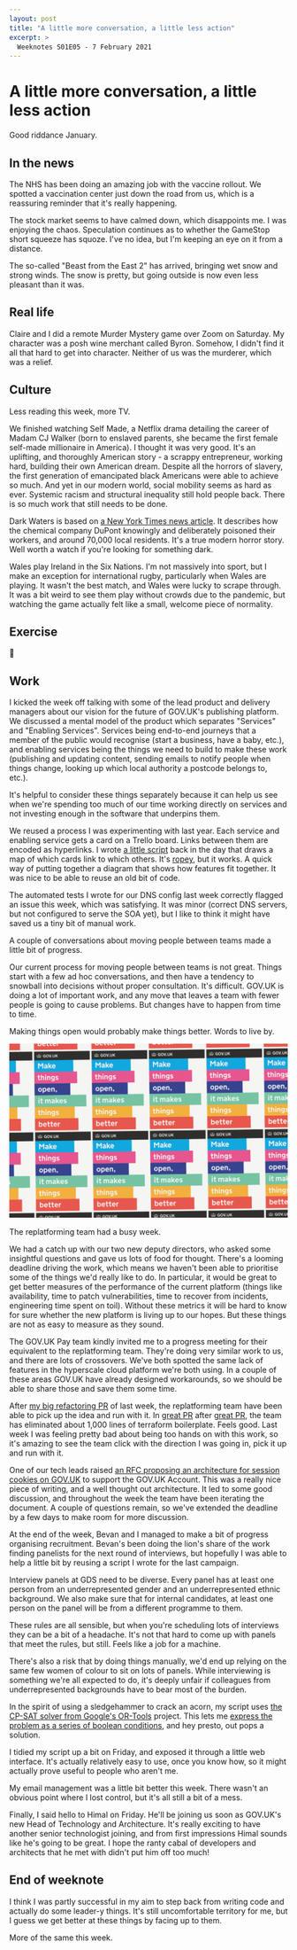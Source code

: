```yaml
---
layout: post
title: "A little more conversation, a little less action"
excerpt: >
  Weeknotes S01E05 - 7 February 2021
---
```


# A little more conversation, a little less action

Good riddance January.

## In the news

The NHS has been doing an amazing job with the vaccine rollout. We spotted a
vaccination center just down the road from us, which is a reassuring reminder
that it's really happening.

The stock market seems to have calmed down, which disappoints me. I was
enjoying the chaos. Speculation continues as to whether the GameStop short
squeeze has squoze. I've no idea, but I'm keeping an eye on it from a distance.

The so-called "Beast from the East 2" has arrived, bringing wet snow and strong
winds. The snow is pretty, but going outside is now even less pleasant than it
was.

## Real life

Claire and I did a remote Murder Mystery game over Zoom on Saturday. My
character was a posh wine merchant called Byron. Somehow, I didn't find it all
that hard to get into character. Neither of us was the murderer, which was a
relief.

## Culture

Less reading this week, more TV.

We finished watching Self Made, a Netflix drama detailing the career of Madam
CJ Walker (born to enslaved parents, she became the first female self-made
millionaire in America). I thought it was very good. It's an uplifting, and
thoroughly American story - a scrappy entrepreneur, working hard, building
their own American dream. Despite all the horrors of slavery, the first
generation of emancipated black Americans were able to achieve so much. And yet
in our modern world, social mobility seems as hard as ever. Systemic racism and
structural inequality still hold people back. There is so much work that still
needs to be done.

Dark Waters is based on [a New York Times news
article](https://www.nytimes.com/2016/01/10/magazine/the-lawyer-who-became-duponts-worst-nightmare.html).
It describes how the chemical company DuPont knowingly and deliberately
poisoned their workers, and around 70,000 local residents. It's a true modern
horror story. Well worth a watch if you're looking for something dark.

Wales play Ireland in the Six Nations. I'm not massively into sport, but I make
an exception for international rugby, particularly when Wales are playing. It
wasn't the best match, and Wales were lucky to scrape through. It was a bit
weird to see them play without crowds due to the pandemic, but watching the
game actually felt like a small, welcome piece of normality.

## Exercise

🙈

## Work

I kicked the week off talking with some of the lead product and delivery
managers about our vision for the future of GOV.UK's publishing platform. We
discussed a mental model of the product which separates "Services" and
"Enabling Services". Services being end-to-end journeys that a member of the
public would recognise (start a business, have a baby, etc.), and enabling
services being the things we need to build to make these work (publishing and
updating content, sending emails to notify people when things change, looking
up which local authority a postcode belongs to, etc.).

It's helpful to consider these things separately because it can help us see
when we're spending too much of our time working directly on services and not
investing enough in the software that underpins them.

We reused a process I was experimenting with last year. Each service and
enabling service gets a card on a Trello board. Links between them are encoded
as hyperlinks. I wrote [a little
script](https://github.com/richardTowers/trello-zettelkasten) back in the day
that draws a map of which cards link to which others. It's
[ropey](https://github.com/richardTowers/trello-zettelkasten/blob/main/main.rb#L142-L170),
but it works. A quick way of putting together a diagram that shows how features
fit together. It was nice to be able to reuse an old bit of code.

The automated tests I wrote for our DNS config last week correctly flagged an
issue this week, which was satisfying. It was minor (correct DNS servers, but
not configured to serve the SOA yet), but I like to think it might have saved
us a tiny bit of manual work.

A couple of conversations about moving people between teams made a little bit
of progress.

Our current process for moving people between teams is not great. Things start
with a few ad hoc conversations, and then have a tendency to snowball into
decisions without proper consultation. It's difficult. GOV.UK is doing a lot of
important work, and any move that leaves a team with fewer people is going to
cause problems. But changes have to happen from time to time.

Making things open would probably make things better. Words to live by.

![Make things open it makes them better - stickers from GDS](/static/images/make-things-open-stickers.jpg)

The replatforming team had a busy week.

We had a catch up with our two new deputy directors, who asked some insightful
questions and gave us lots of food for thought. There's a looming deadline
driving the work, which means we haven't been able to prioritise some of the
things we'd really like to do. In particular, it would be great to get better
measures of the performance of the current platform (things like availability,
time to patch vulnerabilities, time to recover from incidents, engineering time
spent on toil). Without these metrics it will be hard to know for sure whether
the new platform is living up to our hopes. But these things are not as easy to
measure as they sound.

The GOV.UK Pay team kindly invited me to a progress meeting for their
equivalent to the replatforming team. They're doing very similar work to us,
and there are lots of crossovers. We've both spotted the same lack of features
in the hyperscale cloud platform we're both using. In a couple of these areas
GOV.UK have already designed workarounds, so we should be able to share those
and save them some time.

After [my big refactoring
PR](https://github.com/alphagov/govuk-infrastructure/pull/150) of last week,
the replatforming team have been able to pick up the idea and run with it. In
[great PR](https://github.com/alphagov/govuk-infrastructure/pull/152/) after
[great PR](https://github.com/alphagov/govuk-infrastructure/pull/154), the team
has eliminated about 1,000 lines of terraform boilerplate. Feels good. Last
week I was feeling pretty bad about being too hands on with this work, so it's
amazing to see the team click with the direction I was going in, pick it up and
run with it.

One of our tech leads raised [an RFC proposing an architecture for session
cookies on GOV.UK](https://github.com/alphagov/govuk-rfcs/pull/134) to support
the GOV.UK Account. This was a really nice piece of writing, and a well thought
out architecture. It led to some good discussion, and throughout the week the
team have been iterating the document. A couple of questions remain, so we've
extended the deadline by a few days to make room for more discussion.

At the end of the week, Bevan and I managed to make a bit of progress
organising recruitment. Bevan's been doing the lion's share of the work finding
panelists for the next round of interviews, but hopefully I was able to help a
little bit by reusing a script I wrote for the last campaign.

Interview panels at GDS need to be diverse. Every panel has at least one person
from an underrepresented gender and an underrepresented ethnic background. We
also make sure that for internal candidates, at least one person on the panel
will be from a different programme to them.

These rules are all sensible, but when you're scheduling lots of interviews
they can be a bit of a headache. It's not that hard to come up with panels that
meet the rules, but still. Feels like a job for a machine.

There's also a risk that by doing things manually, we'd end up relying on the
same few women of colour to sit on lots of panels. While interviewing is
something we're all expected to do, it's deeply unfair if colleagues from
underrepresented backgrounds have to bear most of the burden.

In the spirit of using a sledgehammer to crack an acorn, my script uses [the
CP-SAT solver from Google's
OR-Tools](https://developers.google.com/optimization/cp/cp_solver) project.
This lets me [express the problem as a series of boolean
conditions](https://github.com/richardTowers/gds-schedule-a-software-interview/blob/main/app/panel_generator.py),
and hey presto, out pops a solution.

I tidied my script up a bit on Friday, and exposed it through a little web
interface. It's actually relatively easy to use, once you know how, so it might
actually prove useful to people who aren't me.

My email management was a little bit better this week. There wasn't an obvious
point where I lost control, but it's all still a bit of a mess.

Finally, I said hello to Himal on Friday. He'll be joining us soon as GOV.UK's
new Head of Technology and Architecture. It's really exciting to have another
senior technologist joining, and from first impressions Himal sounds like he's
going to be great. I hope the ranty cabal of developers and architects that he
met with didn't put him off too much!

## End of weeknote

I think I was partly successful in my aim to step back from writing code and
actually do some leader-y things. It's still uncomfortable territory for me,
but I guess we get better at these things by facing up to them.

More of the same this week.
